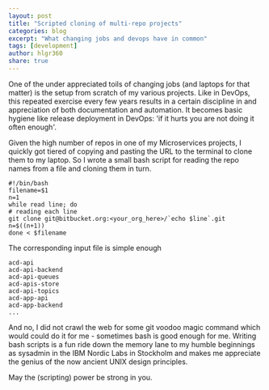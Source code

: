 ```yaml
---
layout: post
title: "Scripted cloning of multi-repo projects"
categories: blog
excerpt: "What changing jobs and devops have in common"
tags: [development]
author: hlgr360
share: true
---
```


One of the under appreciated toils of changing jobs (and laptops for that matter) is the setup from scratch of my various projects. Like in DevOps, this repeated exercise every few years results in a certain discipline in and appreciation of both documentation and automation. It becomes basic hygiene like release deployment in DevOps: 'if it hurts you are not doing it often enough'.

Given the high number of repos in one of my Microservices projects, I quickly got tiered of copying and pasting the URL to the terminal to clone them to my laptop. So I wrote a small bash script for reading the repo names from a file and cloning them in turn.

```text
#!/bin/bash
filename=$1
n=1
while read line; do
# reading each line
git clone git@bitbucket.org:<your_org_here>/`echo $line`.git
n=$((n+1))
done < $filename
```

The corresponding input file is simple enough

```text
acd-api
acd-api-backend
acd-api-queues
acd-apis-store
acd-api-topics
acd-app-api
acd-app-backend
...
````

And no, I did not crawl the web for some git voodoo magic command which would could do it for me - sometimes bash is  good enough for me. Writing bash scripts is a fun ride down the memory lane to my humble beginnings as sysadmin in the IBM Nordic Labs in Stockholm and makes me appreciate the genius of the now ancient UNIX design principles.

May the (scripting) power be strong in you. 
